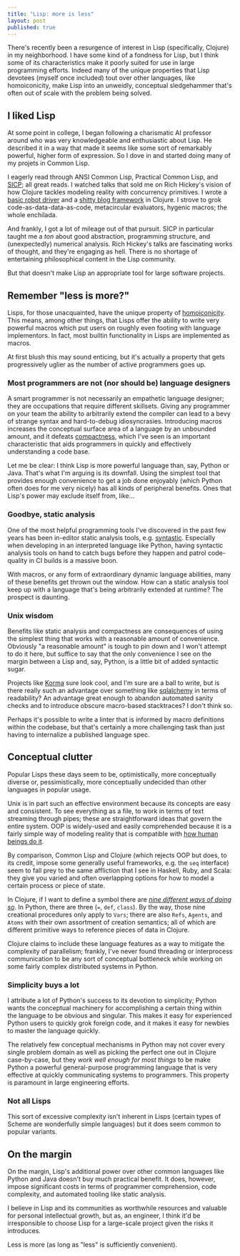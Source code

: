 ```yaml
---
title: "Lisp: more is less"
layout: post
published: true
---
```


There's recently been a resurgence of interest in Lisp (specifically, Clojure)
in my neighborhood. I have some kind of a fondness for Lisp, but I think some
of its characteristics make it poorly suited for use in large programming
efforts. Indeed many of the unique properties that Lisp devotees (myself once
included) tout over other languages, like homoiconicity, make Lisp into an
unweidly, conceptual sledgehammer that's often out of scale with the problem
being solved.

## I liked Lisp

At some point in college, I began following a charismatic AI professor around
who was very knowledgeable and enthusiastic about Lisp. He described it in
a way that made it seems like some sort of remarkably powerful, higher
form of expression. So I dove in and started doing many of my projets in Common 
Lisp.

I eagerly read through ANSI Common Lisp, Practical Common Lisp, and
[SICP](http://mitpress.mit.edu/sicp/); all great reads. I watched talks that
sold me on Rich Hickey's vision of how Clojure tackles modeling reality with
concurrency primitives. I wrote a [basic robot
driver](https://github.com/jamesob/create.clj) and a [shitty blog
framework](https://github.com/jamesob/txture) in Clojure. I strove to grok
code-as-data-data-as-code, metacircular evaluators, hygenic macros; the whole
enchilada.

And frankly, I got a lot of mileage out of that pursuit. SICP in particular
taught me a *ton* about good abstraction, programming structure, and
(unexpectedly) numerical analysis. Rich Hickey's talks are fascinating works of
thought, and they're engaging as hell. There is no shortage of entertaining
philosophical content in the Lisp community.

But that doesn't make Lisp an appropriate tool for large software projects.

## Remember "less is more?"

Lisps, for those unacquainted, have the unique property of
[homoiconicity](http://en.wikipedia.org/wiki/Homoiconicity). This means,
among other things, that Lisps offer the ability to write very powerful
macros which put users on roughly even footing with language implementors.
In fact, most builtin functionality in Lisps are implemented as macros.

At first blush this may sound enticing, but it's actually a property that
gets progressively uglier as the number of active programmers goes up.

### Most programmers are not (nor should be) language designers

A smart programmer is not necessarily an empathetic language designer; they are
occupations that require different skillsets. Giving any programmer on your
team the ability to arbitrarily extend the compiler can lead to a bevy of
strange syntax and hard-to-debug idiosyncrasies.  Introducing macros increases
the conceptual surface area of a language by an unbounded amount, and it
defeats
[compactness](http://www.catb.org/esr/writings/taoup/html/ch04s02.html#compactness),
which I've seen is an important characteristic that aids programmers in quickly
and effectively understanding a code base.

Let me be clear: I think Lisp is more powerful language than, say, Python or
Java. That's what I'm arguing is its downfall. Using the simplest tool that
provides enough convenience to get a job done enjoyably (which Python often
does for me very nicely) has all kinds of peripheral benefits. Ones that
Lisp's power may exclude itself from, like...

### Goodbye, static analysis

One of the most helpful programming tools I've discovered in the past few years
has been in-editor static analysis tools, e.g. 
[syntastic](https://github.com/scrooloose/syntastic). Especially when 
developing in an interpreted language like Python, having syntactic 
analysis tools on hand to catch bugs before they happen and patrol code-quality
in CI builds is a massive boon.

With macros, or any form of extraordinary dynamic language abilities, many of
these benefits get thrown out the window. How can a static analysis tool keep
up with a language that's being arbitrarily extended at runtime? The prospect
is daunting. 

### Unix wisdom

Benefits like static analysis and compactness are consequences of using the
simplest thing that works with a reasonable amount of convenience. Obviously "a
reasonable amount" is tough to pin down and I won't attempt to do it here, but
suffice to say that the only convenience I see on the margin between a Lisp
and, say, Python, is a little bit of added syntactic sugar.

Projects like [Korma](http://sqlkorma.com/) sure look cool, and I'm sure are a
ball to write, but is there really such an advantage over something like
[sqlalchemy](http://www.sqlalchemy.org/) in terms of readability? An advantage
great enough to abandon automated sanity checks and to introduce obscure
macro-based stacktraces? I don't think so.

Perhaps it's possible to write a linter that is informed by macro definitions
within the codebase, but that's certainly a more challenging task than just
having to internalize a published language spec.


## Conceptual clutter

Popular Lisps these days seem to be, optimistically, more conceptually diverse
or, pessimistically, more conceptually undecided than other languages in 
popular usage. 

Unix is in part such an effective environment because its concepts are easy and
consistent. To see everything as a file, to work in terms of text streaming
through pipes; these are straightforward ideas that govern the entire system.
OOP is widely-used and easily comprehended because it is a fairly simple way of
modeling reality that is compatible with [how human beings do
it](http://www.jstor.org/discover/10.2307/41560220?uid=2&uid=4&sid=21103263638721).

By comparison, Common Lisp and Clojure (which rejects OOP but does, to its
credit, impose some generally useful frameworks, e.g. the `seq` interface) seem
to fall prey to the same affliction that I see in Haskell, Ruby, and Scala:
they give you varied and often overlapping options for how to model a certain
process or piece of state.

In Clojure, if I want to define a symbol there are [*nine different ways of
doing so*](http://clojure.org/vars). In Python, there are three (`=`, `def`,
`class`). By the way, those nine creational procedures only apply to `Vars`;
there are also `Refs`, `Agents`, and `Atoms` with their own assortment of
creation semantics; all of which are different primitive ways to reference
pieces of data in Clojure.

Clojure claims to include these language features as a way to mitigate the 
complexity of parallelism; frankly, I've never found threading or 
interprocess communication to be any sort of conceptual bottleneck while
working on some fairly complex distributed systems in Python.

### Simplicity buys a lot

I attribute a lot of Python's success to its devotion to simplicity; Python
wants the conceptual machinery for accomplishing a certain thing within the
language to be obvious and singular. This makes it easy for experienced Python
users to quickly grok foreign code, and it makes it easy for newbies to master
the language quickly. 

The relatively few conceptual mechanisms in Python may not cover every single
problem domain as well as picking the perfect one out in Clojure case-by-case,
but they *work well enough for most things* to be make Python a powerful
general-purpose programming language that is very effective at quickly
communicating systems to programmers.  This property is paramount in large
engineering efforts.

### Not all Lisps

This sort of excessive complexity isn't inherent in Lisps (certain types of
Scheme are wonderfully simple languages) but it does seem common to popular
variants.


## On the margin

On the margin, Lisp's additional power over other common languages like Python
and Java doesn't buy much practical benefit. It does, however, impose
significant costs in terms of programmer comprehension, code complexity, and
automated tooling like static analysis.

I believe in Lisp and its communities as worthwhile resources and valuable
for personal intellectual growth, but as, an engineer, I think it'd be 
irresponsible to choose Lisp for a large-scale project given the risks it
introduces.

Less is more (as long as "less" is sufficiently convenient).
